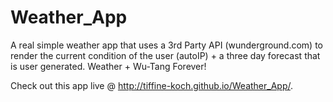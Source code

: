 # Weather_App

A real simple weather app that uses a 3rd Party API (wunderground.com) to render the current condition of the user (autoIP) + a three day forecast that is user generated.
Weather + Wu-Tang Forever!

Check out this app live @ http://tiffine-koch.github.io/Weather_App/.
